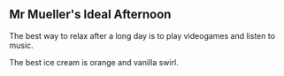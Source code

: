 ## Mr Mueller's Ideal Afternoon

The best way to relax after a long day is to play videogames and listen to music.

The best ice cream is orange and vanilla swirl.